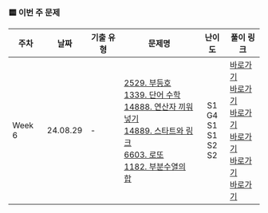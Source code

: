 ### 🟨 이번 주 문제

|    주차    | 날짜                                                         | 기출 유형           | 문제명                                                       | 난이도                                                       | 풀이 링크                       |
| ------- | ------------------------------------------------------------ | ------------------- | ------------------------------------------------------------ | :------------------------------------------------------------: | ------------------------------- |
| Week 6 | 24.08.29 |    - <br/>    | [2529. 부등호](https://www.acmicpc.net/problem/2529)<br/> [1339. 단어 수학](https://www.acmicpc.net/problem/1339)<br/> [14888. 연산자 끼워넣기](https://www.acmicpc.net/problem/14888)<br/> [14889. 스타트와 링크](https://www.acmicpc.net/problem/14889)<br/> [6603. 로또](https://www.acmicpc.net/problem/6603)<br/> [1182. 부분수열의 합](https://www.acmicpc.net/problem/1182)<br/>  | S1 <br/> G4 <br/> S1 <br/> S1 <br/> S2 <br/> S2 <br/>  | <a href="./BOJ2529_S1_부등호">바로가기</a><br/> <a href="./BOJ1339_G4_단어 수학">바로가기</a><br/> <a href="./BOJ14888_S1_연산자 끼워넣기">바로가기</a><br/> <a href="./BOJ14889_S1_스타트와 링크">바로가기</a><br/> <a href="./BOJ6603_S2_로또">바로가기</a><br/> <a href="./BOJ1182_S2_부분수열의 합">바로가기</a><br/>  |
